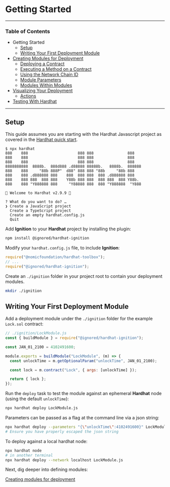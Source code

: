 # Getting Started

---

### Table of Contents

- Getting Started
  - [Setup](./getting-started-guide.md#setup)
  - [Writing Your First Deployment Module](./getting-started-guide.md#writing-your-first-deployment-module)
- [Creating Modules for Deployment](./creating-modules-for-deployment.md)
  - [Deploying a Contract](./creating-modules-for-deployment.md#deploying-a-contract)
  - [Executing a Method on a Contract](./creating-modules-for-deployment.md#executing-a-method-on-a-contract)
  - [Using the Network Chain ID](./creating-modules-for-deployment.md#using-the-network-chain-id)
  - [Module Parameters](./creating-modules-for-deployment.md#module-parameters)
  - [Modules Within Modules](./creating-modules-for-deployment.md#modules-within-modules)
- [Visualizing Your Deployment](./visualizing-your-deployment.md)
  - [Actions](./visualizing-your-deployment.md#actions)
- [Testing With Hardhat](./testing-with-hardhat.md)

---

## Setup

This guide assumes you are starting with the Hardhat Javascript project as covered in the [Hardhat quick start](https://hardhat.org/hardhat-runner/docs/getting-started#quick-start).

```shell
$ npx hardhat
888    888                      888 888               888
888    888                      888 888               888
888    888                      888 888               888
8888888888  8888b.  888d888 .d88888 88888b.   8888b.  888888
888    888     "88b 888P"  d88" 888 888 "88b     "88b 888
888    888 .d888888 888    888  888 888  888 .d888888 888
888    888 888  888 888    Y88b 888 888  888 888  888 Y88b.
888    888 "Y888888 888     "Y88888 888  888 "Y888888  "Y888

👷 Welcome to Hardhat v2.9.9 👷‍

? What do you want to do? …
❯ Create a JavaScript project
  Create a TypeScript project
  Create an empty hardhat.config.js
  Quit
```

Add **Ignition** to your **Hardhat** project by installing the plugin:

```bash
npm install @ignored/hardhat-ignition
```

Modify your `hardhat.config.js` file, to include **Ignition**:

```javascript
require("@nomicfoundation/hardhat-toolbox");
// ...
require("@ignored/hardhat-ignition");
```

Create an `./ignition` folder in your project root to contain your deployment modules.

```bash
mkdir ./ignition
```

## Writing Your First Deployment Module

Add a deployment module under the `./ignition` folder for the example `Lock.sol` contract:

```js
// ./ignition/LockModule.js
const { buildModule } = require("@ignored/hardhat-ignition");

const JAN_01_2100 = 4102491600;

module.exports = buildModule("LockModule", (m) => {
  const unlockTime = m.getOptionalParam("unlockTime", JAN_01_2100);

  const lock = m.contract("Lock", { args: [unlockTime] });

  return { lock };
});
```

Run the `deploy` task to test the module against an ephemeral **Hardhat** node (using the default `unlockTime`):

```bash
npx hardhat deploy LockModule.js
```

Parameters can be passed as a flag at the command line via a json string:

```bash
npx hardhat deploy --parameters "{\"unlockTime\":4102491600}" LockModule.js
# Ensure you have properly escaped the json string
```

To deploy against a local hardhat node:

```bash
npx hardhat node
# in another terminal
npx hardhat deploy --network localhost LockModule.js
```

Next, dig deeper into defining modules:

[Creating modules for deployment](./creating-modules-for-deployment.md)
